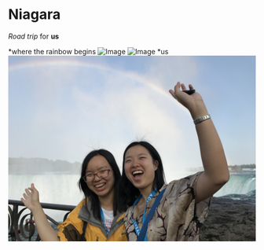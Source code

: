 # Niagara
_Road trip_ for **us**

*where the rainbow begins
![Image](https://github.com/allisonchy/road/blob/master/DSC04772.jpg)
![Image](https://github.com/allisonchy/road/blob/master/DSC04779.jpg)
*us
![Image](https://github.com/allisonchy/road/blob/master/IMG_0703.JPG)
